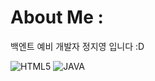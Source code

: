 # About Me :
백엔트 예비 개발자 정지영 입니다 :D
 
![HTML5](https://img.shields.io/badge/-HTML5-F05032?style=for-the-badge&logo=html5&logoColor=ffffff)
![JAVA](https://img.shields.io/badge/-JAVA-F05032?style=for-the-badge&logo=java&logoColor=ffffff)

